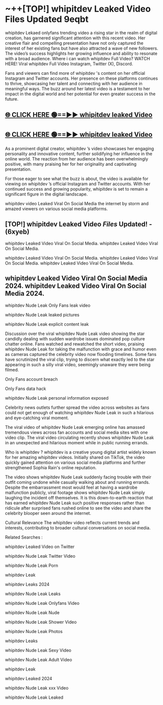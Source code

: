 # ~++[TOP!] whipitdev  Leaked Video Files Updated 9eqbt

 whipitdev  Lekaed onlyfans trending video a rising star in the realm of digital creation, has garnered significant attention with this recent video. Her creative flair and compelling presentation have not only captured the interest of her existing fans but have also attracted a wave of new followers. The video’s success highlights her growing influence and ability to resonate with a broad audience.
Where i can watch  whipitdev  Full Video? WATCH HERE! Viral  whipitdev  Full Video Instagram, Twitter (X), Discord.


Fans and viewers can find more of  whipitdev 's content on her official Instagram and Twitter accounts. Her presence on these platforms continues to thrive, showcasing her talent and connecting with her audience in meaningful ways. The buzz around her latest video is a testament to her impact in the digital world and her potential for even greater success in the future.


## [🌐 CLICK HERE 🟢==►►  whipitdev  leaked Video ](https://onlyclips.site?title=whipitdev_&ref=git)

## [🌐 CLICK HERE 🟢==►►  whipitdev  leaked Video ](https://onlyclips.site?title=whipitdev_&ref=git)


As a prominent digital creator,  whipitdev ’s video showcases her engaging personality and innovative content, further solidifying her influence in the online world. The reaction from her audience has been overwhelmingly positive, with many praising her for her originality and captivating presentation.

For those eager to see what the buzz is about, the video is available for viewing on  whipitdev ’s official Instagram and Twitter accounts. With her continued success and growing popularity,  whipitdev  is set to remain a significant figure in the digital landscape.


  whipitdev  video Leaked Viral On Social Media the internet by storm and amazed viewers on various social media platforms.


## [TOP!]  whipitdev  Leaked Video *Files* Updated! - (6xyeb) 

 whipitdev  Leaked Video Viral On Social Media. whipitdev  Leaked Video Viral On Social Media.

 whipitdev  Leaked Video Viral On Social Media. whipitdev  Leaked Video Viral On Social Media. whipitdev  Leaked Video Viral On Social Media.


##  whipitdev  Leaked Video Viral On Social Media 2024. whipitdev  Leaked Video Viral On Social Media 2024.
 whipitdev  Nude Leak Only Fans leak video

 whipitdev  Nude Leak leaked pictures

 whipitdev  Nude Leak explicit content leak

Discussion over the viral  whipitdev  Nude Leak video showing the star candidly dealing with sudden wardrobe issues dominated pop culture chatter online. Fans watched and rewatched the short video, praising  whipitdev  Nude Leak for taking the malfunction with grace and humor even as cameras captured the celebrity video now flooding timelines. Some fans have scrutinized the viral clip, trying to discern what exactly led to the star appearing in such a silly viral video, seemingly unaware they were being filmed.


Only Fans account breach

Only Fans data hack

 whipitdev  Nude Leak personal information exposed

Celebrity news outlets further spread the video across websites as fans could not get enough of watching  whipitdev  Nude Leak in such a hilarious and eye-catching viral moment.


The viral video of  whipitdev  Nude Leak emerging online has amassed tremendous views across fan accounts and social media sites with one video clip. The viral video circulating recently shows  whipitdev  Nude Leak in an unexpected and hilarious moment while in public running errands.


Who is  whipitdev ?  whipitdev  is a creative young digital artist widely known for her amazing  whipitdev  videos. Initially shared on TikTok, the video quickly gained attention on various social media platforms and further strengthened Sophia Rain's online reputation.

The video shows  whipitdev  Nude Leak suddenly facing trouble with their outfit coming undone while casually walking about and running errands. Despite the embarrassment most would feel at having a wardrobe malfunction publicly, viral footage shows  whipitdev  Nude Leak simply laughing the incident off themselves. It is this down-to-earth reaction that has earned  whipitdev  Nude Leak such positive responses rather than ridicule after surprised fans rushed online to see the video and share the celebrity blooper seen around the internet.

Cultural Relevance The  whipitdev  video reflects current trends and interests, contributing to broader cultural conversations on social media.

Related Searches :

 whipitdev  Leaked Video on Twitter

 whipitdev  Nude Leak Twitter Video

 whipitdev  Nude Leak Porn

 whipitdev  Leak 

 whipitdev  Leaks 2024

 whipitdev  Nude Leak Leaks

 whipitdev  Nude Leak Onlyfans Video

 whipitdev  Nude Leak Nude

 whipitdev  Nude Leak Shower Video

 whipitdev  Nude Leak Photos

 whipitdev  Leaks

 whipitdev  Nude Leak Sexy Video

 whipitdev  Nude Leak Adult Video

 whipitdev  Leak

 whipitdev  Leaked 2024

 whipitdev  Nude Leak xxx Video

 whipitdev  Nude Leak Leaked